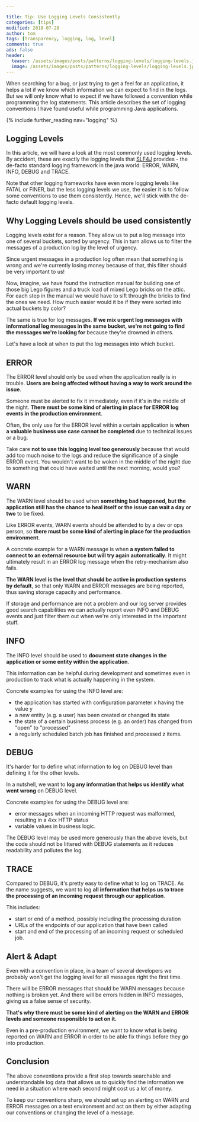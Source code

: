 ```yaml
---

title: Tip: Use Logging Levels Consistently
categories: [tips]
modified: 2018-07-28
author: tom
tags: [transparency, logging, log, level]
comments: true
ads: false
header:
  teaser: /assets/images/posts/patterns/logging-levels/logging-levels.jpg
  image: /assets/images/posts/patterns/logging-levels/logging-levels.jpg
---
```


When searching for a bug, or just trying to get a feel for an application,
 it helps a lot if we know which information we can expect
to find in the logs. But we will only know what to expect if we have followed a convention
while programming the log statements. This article describes the set of logging conventions
I have found useful while programming Java applications.

{% include further_reading nav="logging" %}

## Logging Levels

In this article, we will have a look at the most commonly used logging levels. By accident,
these are exactly the logging levels that [SLF4J](https://www.slf4j.org/) provides - the de-facto
standard logging framework in the java world: ERROR, WARN, INFO, DEBUG and TRACE.

Note that other logging frameworks have even more logging levels like FATAL or FINER, but the 
less logging levels we use, the easier it is to follow some conventions to use them 
consistently. Hence, we'll stick with the de-facto default logging levels.

## Why Logging Levels should be used consistently

Logging levels exist for a reason. They allow us to put a log message into one of several buckets, sorted
by urgency. This in turn allows us to filter the messages of a production log by the level of urgency.

Since urgent messages in a production log often mean that something is wrong and we're currently 
losing money because of that, this filter should be very important to us!

Now, imagine, we have found the instruction manual for building one of those big Lego figures and a truck load of
mixed Lego bricks on the attic. For each step in the manual we would have to sift through the bricks to find the ones
we need. How much easier would it be if they were sorted into actual buckets by color? 

The same is true for log messages. **If we mix urgent log messages with informational log messages in the same
bucket, we're not going to find the messages we're looking for** because they're drowned in others.

Let's have a look at when to put the log messages into which bucket.  

## ERROR

The ERROR level should only be used when the application really is in trouble. **Users are being affected
without having a way to work around the issue**. 

Someone must be alerted to fix it immediately, even if it's 
in the middle of the night. **There must be some kind of alerting in place for ERROR log events in the production
environment**.

Often, the only use for the ERROR level within a certain application is **when a valuable business 
use case cannot be completed** due to technical issues or a bug. 

Take care **not to use this logging level too generously** because that would add too much noise
to the logs and reduce the significance of a single ERROR event. You wouldn't want to be woken
in the middle of the night due to something that could have waited until the next morning, would you? 

## WARN

The WARN level should be used when **something bad happened, but the application still has the
chance to heal itself or the issue can wait a day or two** to be fixed. 

Like ERROR events, WARN events
should be attended to by a dev or ops person, so **there must be some kind
of alerting in place for the production environment**.

A concrete example for a WARN message is when **a system failed to connect to an
external resource but will try again automatically**. It might ultimately result in an ERROR log
message when the retry-mechanism also fails.

**The WARN level is the level that should be active in production systems by default**,
so that only WARN and ERROR messages are being reported, thus saving storage
capacity and performance. 

If storage and performance are not a problem and our log server provides good search 
capabilities we can actually report even INFO and DEBUG events and just filter them
out when we're only interested in the important stuff.

## INFO

The INFO level should be used to **document state changes in the application or some
entity within the application**. 

This information
can be helpful during development and sometimes even in production to track what is 
actually happening in the system. 

Concrete examples for using the INFO level are:

* the application has started with configuration parameter x having the value y
* a new entity (e.g. a user) has been created or changed its state 
* the state of a certain business process (e.g. an order) has changed from "open" to "processed"
* a regularly scheduled batch job has finished and processed z items.

## DEBUG

It's harder for to define what information to log on DEBUG level than defining it
for the other levels. 

In a nutshell, we want to **log any information that helps us 
identify what went wrong** on DEBUG level.

Concrete examples for using the DEBUG level are:

* error messages when an incoming HTTP request was malformed, 
  resulting in a 4xx HTTP status
* variable values in business logic.

The DEBUG level may be used more generously than the above levels, but the code 
should not be littered with DEBUG statements as it reduces readability and
pollutes the log.

## TRACE

Compared to DEBUG, it's pretty easy to define what to log on TRACE. As the name
suggests, we want to log **all information that helps us to trace the processing of 
an incoming request through our application**.

This includes:

* start or end of a method, possibly including the processing duration
* URLs of the endpoints of our application that have been called
* start and end of the processing of an incoming request or scheduled job.

## Alert & Adapt

Even with a convention in place, in a team of several developers we probably won't get the logging
level for all messages right the first time. 

There will be ERROR messages that should be WARN messages because nothing is
broken yet. And there will be errors hidden in INFO messages, giving us a
false sense of security.

**That's why there must be some kind of alerting on the WARN and ERROR levels
and someone responsible to act on it.**

Even in a pre-production environment, we want to know what is being reported
on WARN and ERROR in order to be able fix things before they
go into production. 

## Conclusion

The above conventions provide a first step towards searchable and understandable
log data that allows us to quickly find the information we need in a situation where each
second might cost us a lot of money.

To keep our conventions sharp, we should set up an alerting on WARN and ERROR messages
on a test environment and act on them by either adapting our conventions or changing
the level of a message. 

